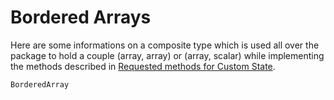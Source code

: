 # Bordered Arrays

Here are some informations on a composite type which is used all over the package to hold a couple (array, array) or (array, scalar) while implementing the methods described in [Requested methods for Custom State](@ref). 


```@docs
BorderedArray
```